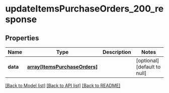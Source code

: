 # updateItemsPurchaseOrders_200_response

## Properties
Name | Type | Description | Notes
------------ | ------------- | ------------- | -------------
**data** | [**array[ItemsPurchaseOrders]**](ItemsPurchaseOrders.md) |  | [optional] [default to null]

[[Back to Model list]](../README.md#documentation-for-models) [[Back to API list]](../README.md#documentation-for-api-endpoints) [[Back to README]](../README.md)


